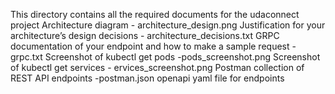 
This directory contains all the required documents for the udaconnect project 
   Architecture diagram - architecture_design.png
	Justification for your architecture’s design decisions - architecture_decisions.txt
	GRPC documentation of your endpoint and how to make a sample request -grpc.txt
	Screenshot of kubectl get pods -pods_screenshot.png
	Screenshot of kubectl get services - ervices_screenshot.png
	Postman collection of REST API endpoints -postman.json
  openapi yaml file for endpoints 
